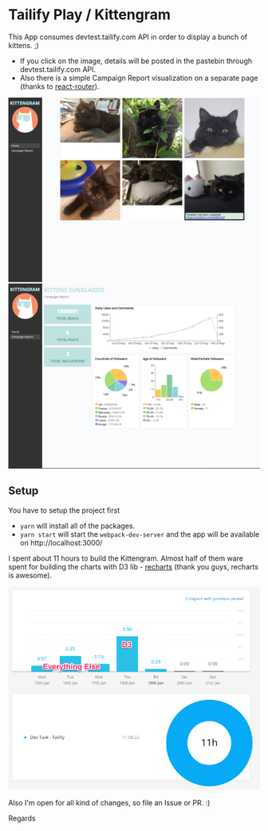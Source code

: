 # Tailify Play / Kittengram

This App consumes devtest.tailify.com API in order to display a bunch of kittens. ;)

* If you click on the image, details will be posted in the pastebin through devtest.tailify.com API.
* Also there is a simple Campaign Report visualization on a separate page (thanks to [react-router](https://github.com/ReactTraining/react-router)).

![tailify-app-page-1](https://github.com/fipo/tailify-play/raw/master/public/tailify-app-page-1.png)
![tailify-app-page-2](https://github.com/fipo/tailify-play/raw/master/public/tailify-app-page-2.png)

## Setup

You have to setup the project first

* `yarn` will install all of the packages.
* `yarn start` will start the `webpack-dev-server` and the app will be available on http://localhost:3000/

I spent about 11 hours to build the Kittengram. Almost half of them ware spent for building the charts with D3 lib - [recharts](https://github.com/recharts/recharts/) (thank you guys, recharts is awesome).

![toggl-report.png](https://github.com/fipo/tailify-play/raw/master/public/toggl-report.png)

Also I'm open for all kind of changes, so file an Issue or PR. :)

Regards
